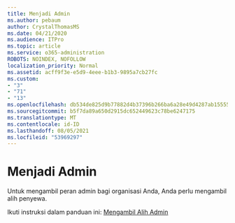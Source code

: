 ```yaml
---
title: Menjadi Admin
ms.author: pebaum
author: CrystalThomasMS
ms.date: 04/21/2020
ms.audience: ITPro
ms.topic: article
ms.service: o365-administration
ROBOTS: NOINDEX, NOFOLLOW
localization_priority: Normal
ms.assetid: acff9f3e-e5d9-4eee-b1b3-9895a7cb27fc
ms.custom:
- "3"
- "71"
- "13"
ms.openlocfilehash: db534de825d9b77882d4b37396b266ba6a28e49d4287ab1555500b4e54d8c10b
ms.sourcegitcommit: b5f7da89a650d2915dc652449623c78be6247175
ms.translationtype: MT
ms.contentlocale: id-ID
ms.lasthandoff: 08/05/2021
ms.locfileid: "53969297"
---
```

# <a name="become-an-admin"></a>Menjadi Admin

Untuk mengambil peran admin bagi organisasi Anda, Anda perlu mengambil alih penyewa.
  
Ikuti instruksi dalam panduan ini: [Mengambil Alih Admin](https://docs.microsoft.com/azure/active-directory/users-groups-roles/domains-admin-takeover)